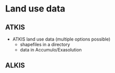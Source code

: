 # Land use data
    
## ATKIS

  - ATKIS land use data (multiple options possible)
    - shapefiles in a directory
    - data in Accumulo/Exasolution

## ALKIS

